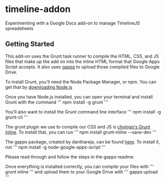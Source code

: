 # timeline-addon
Experimenting with a Google Docs add-on to manage TimelineJS spreadsheets

## Getting Started
This add-on uses the Grunt task runner to compile the HTML, CSS, and JS files that make up the add on into the inline HTML format that Google Apps Script accepts. It also uses [gapps](https://github.com/danthareja/node-google-apps-script) to upload those compiled files to Google Drive.

To install Grunt, you'll need the Node Package Manager, or npm. You can get that by [downloading Node.js](https://nodejs.org/en/download/)

Once you have Node.js installed, you can open your terminal and install Grunt with the command
'''
npm install -g grunt
'''

You'll also want to install the Grunt command line interface
'''
npm install -g grunt-cli
'''

The grunt plugin we use to compile our CSS and JS is [chyingp's Grunt inline](https://github.com/chyingp/grunt-inline). To install that, you can run
'''
npm install grunt-inline --save-dev
'''

The gapps package, created by danthareja, can be found [here](https://github.com/danthareja/node-google-apps-script). To install it, run
'''
npm install -g node-google-apps-script
'''

Please read through and follow the steps in the gapps readme.

Once everything is installed correctly, you can compile your files with
'''
grunt inline
'''
and upload them to your Google Drive with
'''
gapps upload
'''

